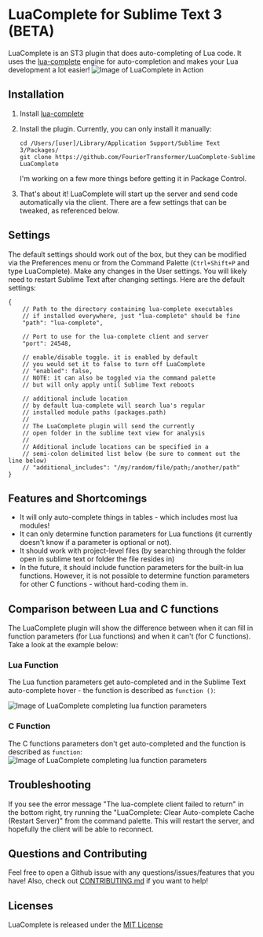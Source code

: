 # LuaComplete for Sublime Text 3 (BETA)
LuaComplete is an ST3 plugin that does auto-completing of Lua code. It uses the [lua-complete](https://github.com/FourierTransformer/lua-complete) engine for auto-completion and makes your Lua development a lot easier!
![Image of LuaComplete in Action](http://fouriertransformer.github.io/LuaComplete-Sublime/images/ftcsv-small.png)

## Installation
1. Install [lua-complete](https://github.com/FourierTransformer/lua-complete#setup)

2. Install the plugin. Currently, you can only install it manually:
    ```
    cd /Users/[user]/Library/Application Support/Sublime Text 3/Packages/
    git clone https://github.com/FourierTransformer/LuaComplete-Sublime LuaComplete
    ```

    I'm working on a few more things before getting it in Package Control.

3. That's about it! LuaComplete will start up the server and send code automatically via the client. There are a few settings that can be tweaked, as referenced below.

## Settings
The default settings should work out of the box, but they can be modified via the Preferences menu or from the Command Palette (`Ctrl+Shift+P` and type LuaComplete). Make any changes in the User settings. You will likely need to restart Sublime Text after changing settings. Here are the default settings:
```
{
    // Path to the directory containing lua-complete executables
    // if installed everywhere, just "lua-complete" should be fine
    "path": "lua-complete",

    // Port to use for the lua-complete client and server
    "port": 24548,

    // enable/disable toggle. it is enabled by default
    // you would set it to false to turn off LuaComplete
    // "enabled": false,
    // NOTE: it can also be toggled via the command palette 
    // but will only apply until Sublime Text reboots

    // additional include location
    // by default lua-complete will search lua's regular 
    // installed module paths (packages.path)
    // 
    // The LuaComplete plugin will send the currently
    // open folder in the sublime text view for analysis
    // 
    // Additional include locations can be specified in a
    // semi-colon delimited list below (be sure to comment out the line below)
    // "additional_includes": "/my/random/file/path;/another/path"
}
```

## Features and Shortcomings
 * It will only auto-complete things in tables - which includes most lua modules!
 * It can only determine function parameters for Lua functions (it currently doesn't know if a parameter is optional or not).
 * It should work with project-level files (by searching through the folder open in sublime text or folder the file resides in)
 * In the future, it should include function parameters for the built-in lua functions. However, it is not possible to determine function parameters for other C functions - without hard-coding them in.

## Comparison between Lua and C functions
The LuaComplete plugin will show the difference between when it can fill in function parameters (for Lua functions) and when it can't (for C functions). Take a look at the example below:

### Lua Function
The Lua function parameters get auto-completed and in the Sublime Text auto-complete hover - the function is described as `function ()`:

![Image of LuaComplete completing lua function parameters](http://fouriertransformer.github.io/LuaComplete-Sublime/images/dkjson.gif)

### C Function
The C functions parameters don't get auto-completed and the function is described as `function`:
![Image of LuaComplete completing lua function parameters](http://fouriertransformer.github.io/LuaComplete-Sublime/images/cjson.gif)

## Troubleshooting
If you see the error message "The lua-complete client failed to return" in the bottom right, try running the "LuaComplete: Clear Auto-complete Cache (Restart Server)" from the command palette. This will restart the server, and hopefully the client will be able to reconnect.

## Questions and Contributing
Feel free to open a Github issue with any questions/issues/features that you have! Also, check out [CONTRIBUTING.md](CONTRIBUTING.md) if you want to help!

## Licenses
LuaComplete is released under the [MIT License](LICENSE.md)
